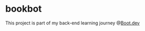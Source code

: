 # bookbot

This project is part of my back-end learning journey @[Boot.dev](https://boot.dev/tracks/backend)